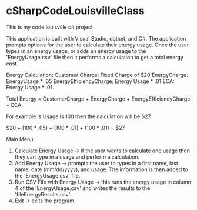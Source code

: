 # cSharpCodeLouisvilleClass
This is my code louisville c# project

This application is built with Visual Studio, dotnet, and C#. The application prompts options for the user to calculate their energy usage.  Once the user types in an energy usage, or adds an energy usage to the 'EnergyUsage.csv' file then it performs a calculation to get a total energy cost.

Energy Calculation:
Customer Charge: Fixed Charge of $20
EnergyCharge: EnergyUsage * .05
EnergyEfficiencyCharge: Energy Usage * .01
ECA: Energy Usage * .01.

Total Energy = CustomerCharge + EnergyCharge + EnergyEfficiencyCharge + ECA;

For example is Usage is 100 then the calculation will be $27.  

$20 + (100 * .05) + (100 * .01) + (100 * .01) = $27

Main Menu:

1. Calculate Energy Usage -> if the user wants to calculate one usage then they can type in a usage and perform a calculation.
2. Add Energy Usage -> prompts the user to types in a first name, last name, date (mm/dd/yyyy), and usage.  The information is then added to the 'EnergyUsage.csv' file.
3. Run CSV File with Energy Usage -> this runs the energy usage in column 4 of the 'EnergyUsage.csv' and writes the results to the 'fileEnergyResults.csv'.
4. Exit  -> exits the program.
